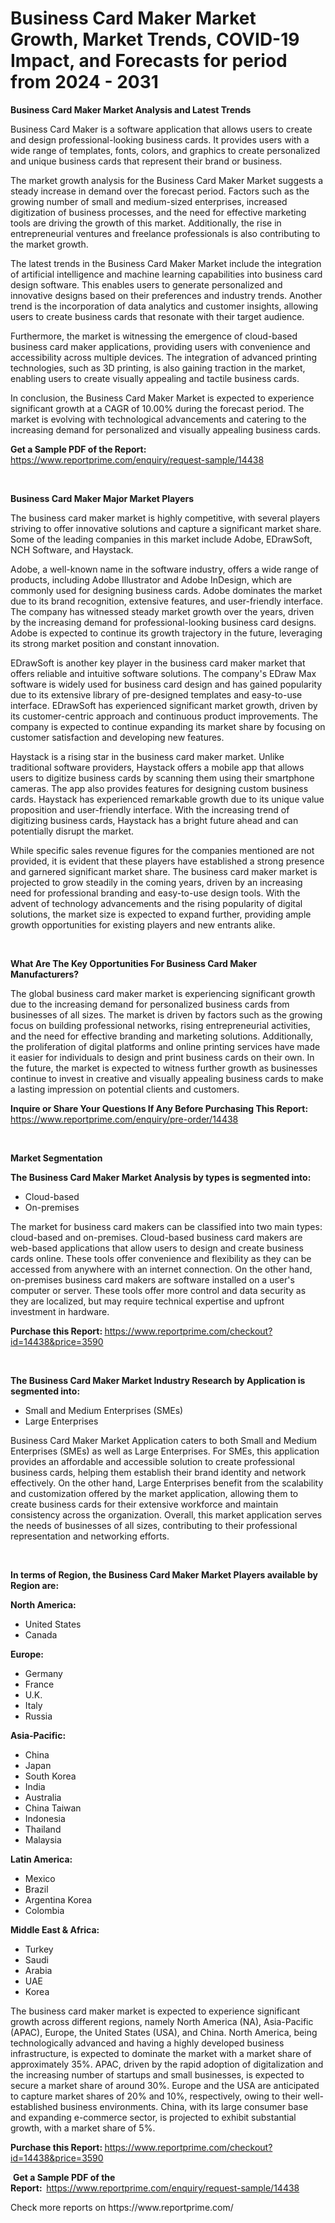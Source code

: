 <p><h1>Business Card Maker Market Growth, Market Trends, COVID-19 Impact, and Forecasts for period from 2024 - 2031</h1></p><p><strong>Business Card Maker Market Analysis and Latest Trends</strong></p>
<p><p>Business Card Maker is a software application that allows users to create and design professional-looking business cards. It provides users with a wide range of templates, fonts, colors, and graphics to create personalized and unique business cards that represent their brand or business.</p><p>The market growth analysis for the Business Card Maker Market suggests a steady increase in demand over the forecast period. Factors such as the growing number of small and medium-sized enterprises, increased digitization of business processes, and the need for effective marketing tools are driving the growth of this market. Additionally, the rise in entrepreneurial ventures and freelance professionals is also contributing to the market growth.</p><p>The latest trends in the Business Card Maker Market include the integration of artificial intelligence and machine learning capabilities into business card design software. This enables users to generate personalized and innovative designs based on their preferences and industry trends. Another trend is the incorporation of data analytics and customer insights, allowing users to create business cards that resonate with their target audience.</p><p>Furthermore, the market is witnessing the emergence of cloud-based business card maker applications, providing users with convenience and accessibility across multiple devices. The integration of advanced printing technologies, such as 3D printing, is also gaining traction in the market, enabling users to create visually appealing and tactile business cards.</p><p>In conclusion, the Business Card Maker Market is expected to experience significant growth at a CAGR of 10.00% during the forecast period. The market is evolving with technological advancements and catering to the increasing demand for personalized and visually appealing business cards.</p></p>
<p><strong>Get a Sample PDF of the Report:&nbsp;</strong> <a href="https://www.reportprime.com/enquiry/request-sample/14438">https://www.reportprime.com/enquiry/request-sample/14438</a></p>
<p>&nbsp;</p>
<p><strong>Business Card Maker Major Market Players</strong></p>
<p><p>The business card maker market is highly competitive, with several players striving to offer innovative solutions and capture a significant market share. Some of the leading companies in this market include Adobe, EDrawSoft, NCH Software, and Haystack.</p><p>Adobe, a well-known name in the software industry, offers a wide range of products, including Adobe Illustrator and Adobe InDesign, which are commonly used for designing business cards. Adobe dominates the market due to its brand recognition, extensive features, and user-friendly interface. The company has witnessed steady market growth over the years, driven by the increasing demand for professional-looking business card designs. Adobe is expected to continue its growth trajectory in the future, leveraging its strong market position and constant innovation.</p><p>EDrawSoft is another key player in the business card maker market that offers reliable and intuitive software solutions. The company's EDraw Max software is widely used for business card design and has gained popularity due to its extensive library of pre-designed templates and easy-to-use interface. EDrawSoft has experienced significant market growth, driven by its customer-centric approach and continuous product improvements. The company is expected to continue expanding its market share by focusing on customer satisfaction and developing new features.</p><p>Haystack is a rising star in the business card maker market. Unlike traditional software providers, Haystack offers a mobile app that allows users to digitize business cards by scanning them using their smartphone cameras. The app also provides features for designing custom business cards. Haystack has experienced remarkable growth due to its unique value proposition and user-friendly interface. With the increasing trend of digitizing business cards, Haystack has a bright future ahead and can potentially disrupt the market.</p><p>While specific sales revenue figures for the companies mentioned are not provided, it is evident that these players have established a strong presence and garnered significant market share. The business card maker market is projected to grow steadily in the coming years, driven by an increasing need for professional branding and easy-to-use design tools. With the advent of technology advancements and the rising popularity of digital solutions, the market size is expected to expand further, providing ample growth opportunities for existing players and new entrants alike.</p></p>
<p>&nbsp;</p>
<p><strong>What Are The Key Opportunities For Business Card Maker Manufacturers?</strong></p>
<p><p>The global business card maker market is experiencing significant growth due to the increasing demand for personalized business cards from businesses of all sizes. The market is driven by factors such as the growing focus on building professional networks, rising entrepreneurial activities, and the need for effective branding and marketing solutions. Additionally, the proliferation of digital platforms and online printing services have made it easier for individuals to design and print business cards on their own. In the future, the market is expected to witness further growth as businesses continue to invest in creative and visually appealing business cards to make a lasting impression on potential clients and customers.</p></p>
<p><strong>Inquire or Share Your Questions If Any Before Purchasing This Report:</strong> <a href="https://www.reportprime.com/enquiry/pre-order/14438">https://www.reportprime.com/enquiry/pre-order/14438</a></p>
<p>&nbsp;</p>
<p><strong>Market Segmentation</strong></p>
<p><strong>The Business Card Maker Market Analysis by types is segmented into:</strong></p>
<p><ul><li>Cloud-based</li><li>On-premises</li></ul></p>
<p><p>The market for business card makers can be classified into two main types: cloud-based and on-premises. Cloud-based business card makers are web-based applications that allow users to design and create business cards online. These tools offer convenience and flexibility as they can be accessed from anywhere with an internet connection. On the other hand, on-premises business card makers are software installed on a user's computer or server. These tools offer more control and data security as they are localized, but may require technical expertise and upfront investment in hardware.</p></p>
<p><strong>Purchase this Report:&nbsp;</strong><a href="https://www.reportprime.com/checkout?id=14438&price=3590">https://www.reportprime.com/checkout?id=14438&price=3590</a></p>
<p>&nbsp;</p>
<p><strong>The Business Card Maker Market Industry Research by Application is segmented into:</strong></p>
<p><ul><li>Small and Medium Enterprises (SMEs)</li><li>Large Enterprises</li></ul></p>
<p><p>Business Card Maker Market Application caters to both Small and Medium Enterprises (SMEs) as well as Large Enterprises. For SMEs, this application provides an affordable and accessible solution to create professional business cards, helping them establish their brand identity and network effectively. On the other hand, Large Enterprises benefit from the scalability and customization offered by the market application, allowing them to create business cards for their extensive workforce and maintain consistency across the organization. Overall, this market application serves the needs of businesses of all sizes, contributing to their professional representation and networking efforts.</p></p>
<p>&nbsp;</p>
<p><strong>In terms of Region, the Business Card Maker Market Players available by Region are:</strong></p>
<p>
    <p> <strong> North America: </strong>
        <ul>
            <li>United States</li>
            <li>Canada</li>
        </ul>
        </p> 
    <p> <strong> Europe: </strong>
        <ul>
            <li>Germany</li>
            <li>France</li>
            <li>U.K.</li>
            <li>Italy</li>
            <li>Russia</li>
        </ul>
        </p> 
    <p> <strong> Asia-Pacific: </strong>
        <ul>
            <li>China</li>
            <li>Japan</li>
            <li>South Korea</li>
            <li>India</li>
            <li>Australia</li>
            <li>China Taiwan</li>
            <li>Indonesia</li>
            <li>Thailand</li>
            <li>Malaysia</li>
        </ul>
        </p> 
    <p> <strong> Latin America: </strong>
        <ul>
            <li>Mexico</li>
            <li>Brazil</li>
            <li>Argentina Korea</li>
            <li>Colombia</li>
        </ul>
        </p> 
    <p> <strong> Middle East & Africa: </strong>
        <ul>
            <li>Turkey</li>
            <li>Saudi</li>
            <li>Arabia</li>
            <li>UAE</li>
            <li>Korea</li>
        </ul>
    </p>
    </p>
<p><p>The business card maker market is expected to experience significant growth across different regions, namely North America (NA), Asia-Pacific (APAC), Europe, the United States (USA), and China. North America, being technologically advanced and having a highly developed business infrastructure, is expected to dominate the market with a market share of approximately 35%. APAC, driven by the rapid adoption of digitalization and the increasing number of startups and small businesses, is expected to secure a market share of around 30%. Europe and the USA are anticipated to capture market shares of 20% and 10%, respectively, owing to their well-established business environments. China, with its large consumer base and expanding e-commerce sector, is projected to exhibit substantial growth, with a market share of 5%.</p></p>
<p><strong>Purchase this Report: </strong><a href="https://www.reportprime.com/checkout?id=14438&price=3590">https://www.reportprime.com/checkout?id=14438&price=3590</a></p>
<p>&nbsp;<strong>Get a Sample PDF of the Report:&nbsp;&nbsp;</strong><a href="https://www.reportprime.com/enquiry/request-sample/14438">https://www.reportprime.com/enquiry/request-sample/14438</a></p>
<p><strong></strong></p>
<p>Check more reports on https://www.reportprime.com/</p>